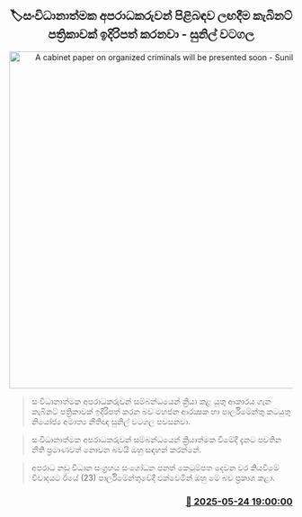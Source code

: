 <p align='center'><b><h2 align='center' title='A cabinet paper on organized criminals will be presented soon - Sunil Watagala'>🏷සංවිධානාත්මක අපරාධකරුවන් පිළිබඳව ලඟදීම කැබිනට් පත්‍රිකාවක් ඉදිරිපත් කරනවා - සුනිල් වටගල</h2></b></p>
<p align='center'><img src='https://helakuru.sgp1.cdn.digitaloceanspaces.com/esana/images/lib/sunil-watagala-parliment.jpg' width='600' alt='A cabinet paper on organized criminals will be presented soon - Sunil Watagala'></p>

> සංවිධානාත්මක අපරාධකරුවන් සම්බන්ධයෙන් ක්‍රියා කළ යුතු ආකාරය ගැන කැබිනට් පත්‍රිකාවක් ඉදිරිපත් කරන බව මහජන ආරක්‍ෂක හා පාර්ලිමේන්තු කටයුතු නියෝජ්‍ය අමාත්‍ය නීතිඥ සුනිල් වටගල පවසනවා.

> සංවිධානාත්මක අපරාධකරුවන් සම්බන්ධයෙන් ක්‍රියාත්මක වීමේදී දැනට පවතින නීති ප්‍රමාණවත් නොවන බවයි ඔහු සඳහන් කරන්නේ.

> අපරාධ නඩු විධාන සංග්‍රහය සංශෝධන පනත් කෙටුම්පත දෙවන වර කියවීමේ විවාදයට ඊයේ (23) පාර්ලිමේන්තුවේදී එක්වෙමින් ඔහු මේ බව ප්‍රකාශ කළා.



<h3 align='right'><a href='https://www.helakuru.lk/esana/p/110412/'>📅 2025-05-24 19:00:00</a></h3>
